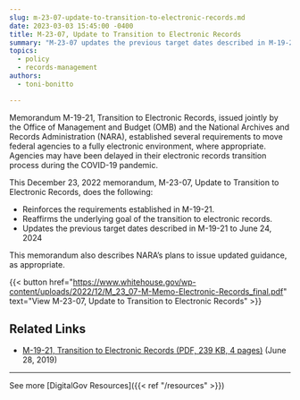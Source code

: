 ```yaml
---
slug: m-23-07-update-to-transition-to-electronic-records.md
date: 2023-03-03 15:45:00 -0400
title: M-23-07, Update to Transition to Electronic Records
summary: "M-23-07 updates the previous target dates described in M-19-21 to June 24, 2024."
topics:
  - policy
  - records-management
authors:
  - toni-bonitto

---
```


 Memorandum M-19-21, Transition to Electronic Records, issued jointly by the Office of Management and Budget (OMB) and the National Archives and Records Administration (NARA), established several requirements to move federal agencies to a fully electronic environment, where appropriate. Agencies may have been delayed in their electronic records transition process during the COVID-19 pandemic.
 
 This December 23, 2022 memorandum, M-23-07, Update to Transition to Electronic Records, does the following:
 
 - Reinforces the requirements established in M-19-21.
 - Reaffirms the underlying goal of the transition to electronic records.
 - Updates the previous target dates described in M-19-21 to June 24, 2024
 
 This memorandum also describes NARA’s plans to issue updated guidance, as appropriate.

{{< button href="https://www.whitehouse.gov/wp-content/uploads/2022/12/M_23_07-M-Memo-Electronic-Records_final.pdf" text="View M-23-07, Update to Transition to Electronic Records" >}}

## Related Links

- [M-19-21, Transition to Electronic Records (PDF, 239 KB, 4 pages)](https://www.whitehouse.gov/wp-content/uploads/2019/08/M-19-21-new-2.pdf) (June 28, 2019)

---

See more [DigitalGov Resources]({{< ref "/resources" >}})
